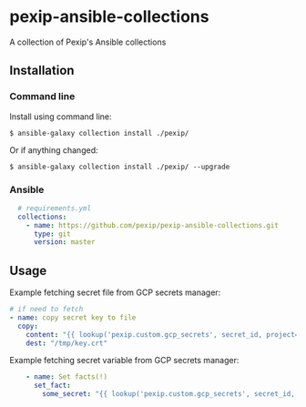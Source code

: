 # pexip-ansible-collections
A collection of Pexip's Ansible collections

## Installation

### Command line

Install using command line:

```
$ ansible-galaxy collection install ./pexip/
```

Or if anything changed:

```
$ ansible-galaxy collection install ./pexip/ --upgrade
```

### Ansible

```yaml
  # requirements.yml
  collections:
    - name: https://github.com/pexip/pexip-ansible-collections.git
      type: git
      version: master
```

## Usage

Example fetching secret file from GCP secrets manager:

```yaml
# if need to fetch
- name: copy secret key to file
  copy:
    content: "{{ lookup('pexip.custom.gcp_secrets', secret_id, project=gcp_project_id ) }}"
    dest: "/tmp/key.crt"
```

Example fetching secret variable from GCP secrets manager:

```yaml
    - name: Set facts(!)
      set_fact:
        some_secret: "{{ lookup('pexip.custom.gcp_secrets', secret_id, project=gcp_project_id ) }}"
```
